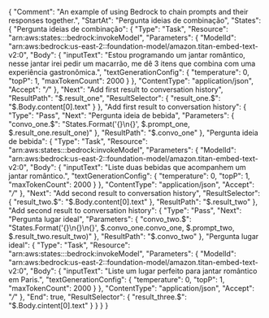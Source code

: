 {
  "Comment": "An example of using Bedrock to chain prompts and their responses together.",
  "StartAt": "Pergunta ideias de combinação",
  "States": {
    "Pergunta ideias de combinação": {
      "Type": "Task",
      "Resource": "arn:aws:states:::bedrock:invokeModel",
      "Parameters": {
        "ModelId": "arn:aws:bedrock:us-east-2::foundation-model/amazon.titan-embed-text-v2:0",
        "Body": {
          "inputText": "Estou programando um jantar romântico, nesse jantar irei pedir um macarrão, me dê 3 itens que combina com uma experiência gastronômica.",
          "textGenerationConfig": {
            "temperature": 0,
            "topP": 1,
            "maxTokenCount": 2000
          }
        },
        "ContentType": "application/json",
        "Accept": "*/*"
      },
      "Next": "Add first result to conversation history",
      "ResultPath": "$.result_one",
      "ResultSelector": {
        "result_one.$": "$.Body.content[0].text"
      }
    },
    "Add first result to conversation history": {
      "Type": "Pass",
      "Next": "Pergunta ideia de bebida",
      "Parameters": {
        "convo_one.$": "States.Format('{}\n{}', $.prompt_one, $.result_one.result_one)"
      },
      "ResultPath": "$.convo_one"
    },
    "Pergunta ideia de bebida": {
      "Type": "Task",
      "Resource": "arn:aws:states:::bedrock:invokeModel",
      "Parameters": {
        "ModelId": "arn:aws:bedrock:us-east-2::foundation-model/amazon.titan-embed-text-v2:0",
        "Body": {
          "inputText": "Liste duas bebidas que acompanhem um jantar romântico.",
          "textGenerationConfig": {
            "temperature": 0,
            "topP": 1,
            "maxTokenCount": 2000
          }
        },
        "ContentType": "application/json",
        "Accept": "*/*"
      },
      "Next": "Add second result to conversation history",
      "ResultSelector": {
        "result_two.$": "$.Body.content[0].text"
      },
      "ResultPath": "$.result_two"
    },
    "Add second result to conversation history": {
      "Type": "Pass",
      "Next": "Pergunta lugar ideal",
      "Parameters": {
        "convo_two.$": "States.Format('{}\n{}\n{}', $.convo_one.convo_one, $.prompt_two, $.result_two.result_two)"
      },
      "ResultPath": "$.convo_two"
    },
    "Pergunta lugar ideal": {
      "Type": "Task",
      "Resource": "arn:aws:states:::bedrock:invokeModel",
      "Parameters": {
        "ModelId": "arn:aws:bedrock:us-east-2::foundation-model/amazon.titan-embed-text-v2:0",
        "Body": {
          "inputText": "Liste um lugar perfeito para jantar romântico em Paris.",
          "textGenerationConfig": {
            "temperature": 0,
            "topP": 1,
            "maxTokenCount": 2000
          }
        },
        "ContentType": "application/json",
        "Accept": "*/*"
      },
      "End": true,
      "ResultSelector": {
        "result_three.$": "$.Body.cintent[0].text"
      }
    }
  }
}